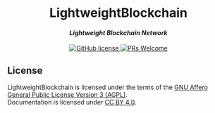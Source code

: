 
<h1 align="center">LightweightBlockchain</h1>

<h4 align="center"><em>Lightweight Blockchain Network</em></h4>

<p align="center">
  <a href="https://github.com/mumi/LightweightBlockchain/blob/master/LICENSE" target="_blank" rel="noopener noreferrer">
    <img src="https://img.shields.io/badge/License-AGPL%20v3-blue.svg" alt="GitHub license">
  </a>
  <a href="https://github.com/mumi/LightweightBlockchain/pulls" target="_blank" rel="noopener noreferrer">
    <img src="https://img.shields.io/badge/PRs-welcome-brightgreen.svg" alt="PRs Welcome">
  </a>
</p>



## License

LightweightBlockchain is licensed under the terms of the [GNU Affero General Public License Version 3 (AGPL)](LICENSE).  
Documentation is licensed under [CC BY 4.0](http://creativecommons.org/licenses/by/4.0/).
